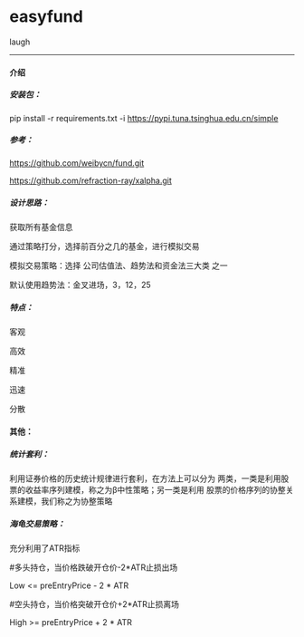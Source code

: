 # easyfund


laugh



---



#### 介绍



##### 安装包：

pip install -r requirements.txt -i https://pypi.tuna.tsinghua.edu.cn/simple



##### 参考：

https://github.com/weibycn/fund.git

https://github.com/refraction-ray/xalpha.git



##### 设计思路：

获取所有基金信息

通过策略打分，选择前百分之几的基金，进行模拟交易

模拟交易策略：选择  公司估值法、趋势法和资金法三大类 之一



默认使用趋势法：金叉进场，3，12，25





##### 特点：

客观

高效

精准

迅速

分散



#### 其他：

##### 统计套利：

利用证券价格的历史统计规律进行套利，在方法上可以分为 两类，一类是利用股票的收益率序列建模，称之为β中性策略；另一类是利用 股票的价格序列的协整关系建模，我们称之为协整策略



##### 海龟交易策略：

充分利用了ATR指标



\#多头持仓，当价格跌破开仓价-2*ATR止损出场

 Low <= preEntryPrice - 2 * ATR 

#空头持仓，当价格突破开仓价+2*ATR止损离场

 High >= preEntryPrice + 2 * ATR

